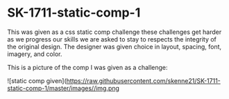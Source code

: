 # SK-1711-static-comp-1

This was given as a css static comp challenge these challenges get harder as we progress our skills we are asked to stay to respects the integrity of the original design.  The designer was given choice in layout, spacing, font, imagery, and color. 

This is a picture of the comp I was given as a challenge:

![static comp given](https://raw.githubusercontent.com/skenne21/SK-1711-static-comp-1/master/images//img.png
